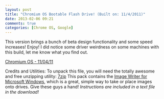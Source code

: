 ```yaml
---
layout: post
title: "Chromium OS Bootable Flash Drive! (Built on: 11/4/2011)"
date: 2013-02-06 09:21
comments: true
categories: [Chrome OS, Google]
---
```


This version brings a bunch of beta design functionality and some speed increases! Enjoy!
I did notice some driver weirdness on some machines with this build, let me know what you find out.

[Chromium OS - 11/04/11](http://dl.dropbox.com/u/860936/Code/Chrome%20OS%20-%20110411.7z)

Credits and Utilities:
To unpack this file, you will need the totally awesome and free unzipping utility: [7zip](http://www.7-zip.org/)
This pack contains the [Image Writer for Microsoft Windows](https://launchpad.net/win32-image-writer), which is a great, simple way to take or place images onto drives. Give these guys a hand!
*Instructions are included in a text file in the download!*
